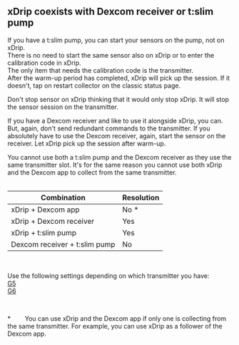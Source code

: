## xDrip coexists with Dexcom receiver or t:slim pump  
  
If you have a t:slim pump, you can start your sensors on the pump, not on xDrip.  
There is no need to start the same sensor also on xDrip or to enter the calibration code in xDrip.  
The only item that needs the calibration code is the transmitter.  
After the warm-up period has completed, xDrip will pick up the session.  If it doesn't, tap on restart collector on the classic status page.    

Don't stop sensor on xDrip thinking that it would only stop xDrip.  It will stop the sensor session on the transmitter.    

If you have a Dexcom receiver and like to use it alongside xDrip, you can.  But, again, don't send redundant commands to the transmitter. 
If you absolutely have to use the Dexcom receiver, again, start the sensor on the receiver.  Let xDrip pick up the session after warm-up.    

You cannot use both a t:slim pump and the Dexcom receiver as they use the same transmitter slot.  It's for the same reason you cannot use both xDrip and the Dexcom app to collect from the same transmitter.  
<br/>

| Combination  | Resolution |
|-------------|---------|
| xDrip + Dexcom app | No * |
| xDrip + Dexcom receiver | Yes |
| xDrip + t:slim pump | Yes |
| Dexcom receiver + t:slim pump | No |  

<br/>  

Use the following settings depending on which transmitter you have:  
[G5](https://github.com/Navid200/xDrip/wiki/G5-Recommended-Settings)  
[G6](https://github.com/Navid200/xDrip/wiki/G6-Recommended-Settings)  

<br/>  

\*    You can use xDrip and the Dexcom app if only one is collecting from the same transmitter.  For example, you can use xDrip as a follower of the Dexcom app.    
